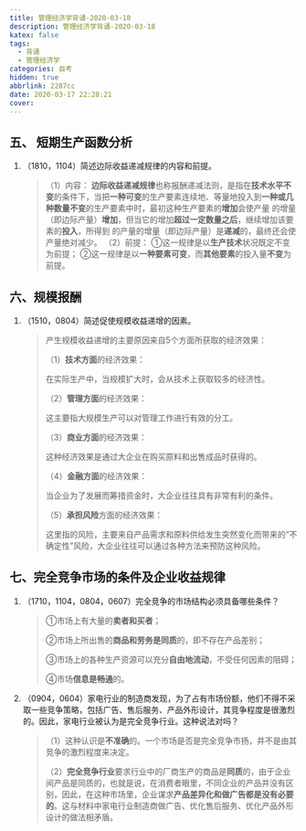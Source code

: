 ```yaml
---
title: 管理经济学背诵-2020-03-18
description: 管理经济学背诵-2020-03-18
katex: false
tags:
  - 背诵
  - 管理经济学
categories: 自考
hidden: true
abbrlink: 2287cc
date: 2020-03-17 22:28:21
cover:
---
```


## 五、 短期生产函数分析

1. （1810，1104）简述边际收益递减规律的内容和前提。 

   > （1）内容： 
   > **边际收益递减规律**也称报酬递减法则，是指在**技术水平不变**的条件下，当把**一种可变**的生产要素连续地、等量地投入到**一种或几种数量不变**的生产要素中时，最初这种生产要素的**增加**会使产量 的增量（即边际产量）**增加**，但当它的增加**超过一定数量之后**，继续增加该要素的**投入**，所得到 的产量的增量（即边际产量）是**递减**的，最终还会使产量绝对减少。 
   > （2）前提： 
   > ①这一规律是以**生产技术**状况既定不变为前提； 
   > ②这一规律是以**一种要素可变**，而**其他要素**的投入量**不变**为前提。



## 六、规模报酬

1. （1510，0804）简述促使规模收益递增的因素。

   > 产生规模收益递增的主要原因来自5个方面所获取的经济效果：
   >
   > （1）**技术方面**的经济效果：
   >
   > 在实际生产中，当规模扩大时，会从技术上获取较多的经济性。
   >
   > （2）**管理方面**的经济效果：
   >
   > 这主要指大规模生产可以对管理工作进行有效的分工。
   >
   > （3）**商业方面**的经济效果：
   >
   > 这种经济效果是通过大企业在购买原料和出售成品时获得的。
   >
   > （4）**金融方面**的经济效果：
   >
   > 当企业为了发展而筹措资金时，大企业往往具有非常有利的条件。
   >
   > （5）**承担风险**方面的经济效果：
   >
   > 这里指的风险，主要来自产品需求和原料供给发生突然变化而带来的“不确定性”风险，大企业往往可以通过各种方法来预防这种风险。



## 七、完全竞争市场的条件及企业收益规律

1. （1710，1104，0804，0607）完全竞争的市场结构必须具备哪些条件？

   > ①市场上有大量的**卖者和买者**；
   >
   > ②市场上所出售的**商品和劳务是同质**的，即不存在产品差别；
   >
   > ③市场上的各种生产资源可以充分**自由地流动**，不受任何因素的阻碍；
   >
   > ④市场**信息是畅通**的。

2. （0904，0604）家电行业的制造商发现，为了占有市场份额，他们不得不采取一些竞争策略，包括广告、售后服务、产品外形设计，其竞争程度是很激烈的。因此，家电行业被认为是完全竞争行业。这种说法对吗？

   > （1）这种认识是**不准确**的。一个市场是否是完全竞争市扬，并不是由其竞争的激烈程度来决定。
   >
   > （2）**完全竞争行业**要求行业中的厂商生产的商品是**同质**的，由于企业间产品是同质的，也就是说，在消费者眼里，不同企业的产品并没有区别，因此，在这种市场里，企业谋求**产品差异化和做广告都是没有必要的**。这与材料中家电行业制造商做广告、优化售后服务、优化产品外形设计的做法相矛盾。